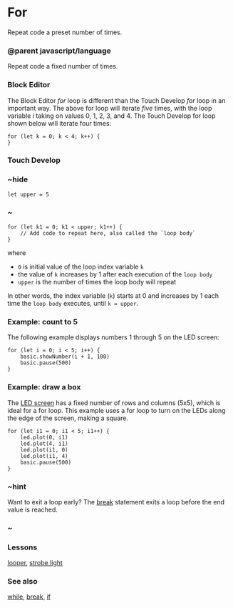 # For

Repeat code a preset number of times.

### @parent javascript/language
 

Repeat code a fixed number of times.

### Block Editor

The Block Editor *for* loop is different than the Touch Develop *for* loop in an important way. The above for loop will iterate *five* times, with the loop variable *i* taking on values 0, 1, 2, 3, and 4. The Touch Develop for loop shown below will iterate four times:

```
for (let k = 0; k < 4; k++) {
}
```

### Touch Develop

### ~hide

```
let upper = 5
```

### ~

```
for (let k1 = 0; k1 < upper; k1++) {
    // Add code to repeat here, also called the `loop body`
}
```

where

* `0` is initial value of the loop index variable `k`
* the value of `k` increases by 1 after each execution of the `loop body`
* `upper` is the number of times the loop body will repeat

In other words, the index variable (`k`) starts at 0 and increases by 1 each time the `loop body` executes, until `k = upper`.

### Example: count to 5

The following example displays numbers 1 through 5 on the LED screen:

```
for (let i = 0; i < 5; i++) {
    basic.showNumber(i + 1, 100)
    basic.pause(500)
}
```

### Example: draw a box

The [LED screen](/device/screen) has a fixed number of rows and columns (5x5), which is ideal for a for loop. This example uses a for loop to turn on the LEDs along the edge of the screen, making a square.

```
for (let i1 = 0; i1 < 5; i1++) {
    led.plot(0, i1)
    led.plot(4, i1)
    led.plot(i1, 0)
    led.plot(i1, 4)
    basic.pause(500)
}
```

### ~hint 

Want to exit a loop early? The [break](/js/break) statement exits a loop before the end value is reached.

### ~

### Lessons

[looper](/lessons/looper), [strobe light](/lessons/strobe-light)

### See also

[while](/js/while), [break](/js/break), [if](/reference/logic/if)

